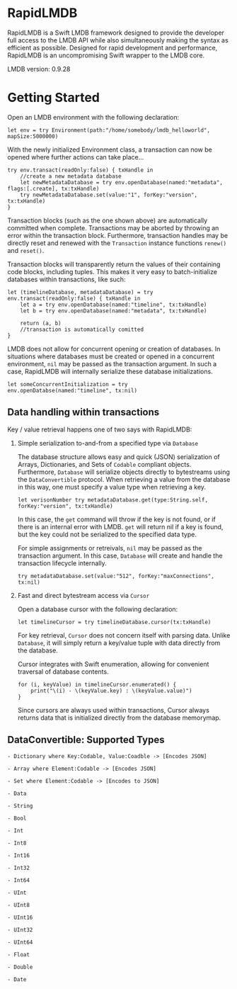 # RapidLMDB

RapidLMDB is a Swift LMDB framework designed to provide the developer full access to the LMDB API while also simultaneously making the syntax as efficient as possible. Designed for rapid development and performance, RapidLMDB is an uncompromising Swift wrapper to the LMDB core.

LMDB version: 0.9.28

# Getting Started

Open an LMDB environment with the following declaration:

`let env = try Environment(path:"/home/somebody/lmdb_helloworld", mapSize:5000000)`

With the newly initialized Environment class, a transaction can now be opened where further actions can take place...

```
try env.transact(readOnly:false) { txHandle in
	//create a new metadata database
	let newMetadataDatabase = try env.openDatabase(named:"metadata", flags:[.create], tx:txHandle)
	try newMetadataDatabase.set(value:"1", forKey:"version", tx:txHandle)
} 
```

Transaction blocks (such as the one shown above) are automatically committed when complete. Transactions may be aborted by throwing an error within the transaction block. Furthermore, transaction handles may be directly reset and renewed with the `Transaction` instance functions `renew()` and `reset()`.

Transaction blocks will transparently return the values of their containing code blocks, including tuples. This makes it very easy to batch-initialize databases within transactions, like such:

```
let (timelineDatabase, metadataDatabase) = try env.transact(readOnly:false) { txHandle in
	let a = try env.openDatabase(named:"timeline", tx:txHandle)
	let b = try env.openDatabase(named:"metadata", tx:txHandle)
	
	return (a, b)
	//transaction is automatically comitted
}
```

LMDB does not allow for concurrent opening or creation of databases. In situations where databases must be created or opened in a concurrent environment, `nil` may be passed as the transaction argument. In such a case, RapidLMDB will internally serialize these database initializations.

`let someConcurrentInitialization = try env.openDatabse(named:"timeline", tx:nil)`

## Data handling within transactions

Key / value retrieval happens one of two says with RapidLMDB:

1. Simple serialization to-and-from a specified type via `Database`

	The database structure allows easy and quick (JSON) serialization of Arrays, Dictionaries, and Sets of `Codable` compliant objects. Furthermore, `Database` will serialize objects directly to bytestreams using the `DataConvertible` protocol. When retrieving a value from the database in this way, one must specify a value type when retrieving a key.
	
	`let verisonNumber try metadataDatabase.get(type:String.self, forKey:"version", tx:txHandle)`
	
	In this case, the `get` command will throw if the key is not found, or if there is an internal error with LMDB. `get` will return nil if a key is found, but the key could not be serialized to the specified data type.
	
	For simple assignments or retreivals, `nil` may be passed as the transaction argument. In this case, `Database` will create and handle the transaction lifecycle internally.

	`try metadataDatabase.set(value:"512", forKey:"maxConnections", tx:nil)`
	
2. Fast and direct bytestream access via `Cursor`

	Open a database cursor with the following declaration:
	
	`let timelineCursor = try timelineDatabase.cursor(tx:txHandle)`
	
	For key retrieval, `Cursor` does not concern itself with parsing data. Unlike `Database`, it will simply return a key/value tuple with data directly from the database.
	
	Cursor integrates with Swift enumeration, allowing for convenient traversal of database contents.
	
	```
	for (i, keyValue) in timelineCursor.enumerated() {
		print("\(i) - \(keyValue.key) : \(keyValue.value)")
	}
	```
	
	Since cursors are always used within transactions, Cursor always returns data that is initialized directly from the database memorymap.
	
## DataConvertible: Supported Types

	- Dictionary where Key:Codable, Value:Coadble -> [Encodes JSON]
	
	- Array where Element:Codable -> [Encodes JSON]
	
	- Set where Element:Codable -> [Encodes to JSON]
	
	- Data
	
	- String
	
	- Bool
	
	- Int
	
	- Int8
	
	- Int16
	
	- Int32
	
	- Int64
	
	- UInt
	
	- UInt8
	
	- UInt16
	
	- UInt32
	
	- UInt64
	
	- Float
	
	- Double
	
	- Date